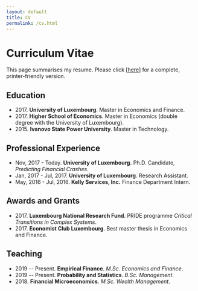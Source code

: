 ```yaml
---
layout: default
title: CV
permalink: /cv.html
---
```


# Curriculum Vitae

This page summarises my resume. Please click [[here][my_cv]] for a complete, printer-friendly version.

## Education

- 2017.&nbsp;**University of Luxembourg**. Master in Economics and Finance.
- 2017.&nbsp;**Higher School of Economics**. Master in Economics (double degree with the University of Luxembourg).
- 2015.&nbsp;**Ivanovo State Power University**. Master in Technology.

## Professional Experience

- Nov, 2017 - Today. **University of Luxembourg.** Ph.D. Candidate, _Predicting Financial Crashes_.
- Jan, 2017 - Jul, 2017. **University of Luxembourg**. Research Assistant.
- May, 2016 - Jul, 2016. **Kelly Services, Inc.** Finance Department Intern.

## Awards and Grants

- 2017.&nbsp;**Luxembourg National Research Fund**. PRIDE programme _Critical Transitions in Complex Systems_.
- 2017.&nbsp;**Economist Club Luxembourg**. Best master thesis in Economics and Finance.

## Teaching

- 2019 -- Present. **Empirical Finance**. *M.Sc. Economics and Finance*.
- 2019 -- Present. **Probability and Statistics**. *B.Sc. Management*.
- 2018.&nbsp;**Financial Microeconomics**. *M.Sc. Wealth Management*.

[my_cv]: docs/academic_CV.pdf
